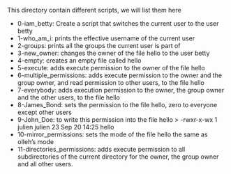 This directory contain different scripts, we will list them here
- 0-iam_betty: Create a script that switches the current user to the user betty
- 1-who_am_i: prints the effective username of the current user
- 2-groups: prints all the groups the current user is part of
- 3-new_owner: changes the owner of the file hello to the user betty
- 4-empty: creates an empty file called hello
- 5-execute: adds execute permission to the owner of the file hello
- 6-multiple_permissions: adds execute permission to the owner and the group owner, and read permission to other users, to the file hello
- 7-everybody: adds execution permission to the owner, the group owner and the other users, to the file hello
- 8-James_Bond: sets the permission to the file hello, zero to everyone except other users
- 9-John_Doe: to write this permission into the file hello > -rwxr-x-wx 1 julien julien 23 Sep 20 14:25 hello
- 10-mirror_permissions: sets the mode of the file hello the same as olleh’s mode
- 11-directories_permissions: adds execute permission to all subdirectories of the current directory for the owner, the group owner and all other users.

